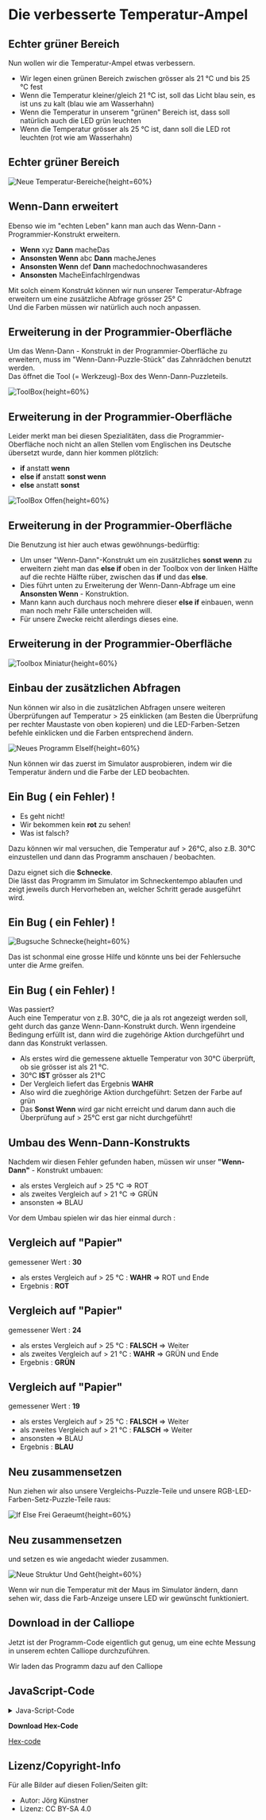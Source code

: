 # Die verbesserte Temperatur-Ampel


## Echter grüner Bereich


Nun wollen wir die Temperatur-Ampel etwas verbessern.

* Wir legen einen grünen Bereich zwischen grösser als 21 °C und bis 25 °C fest
* Wenn die Temperatur kleiner/gleich 21 °C ist, soll das Licht blau sein, es ist uns zu kalt (blau wie am Wasserhahn)
* Wenn die Temperatur in unserem "grünen" Bereich ist, dass soll natürlich auch die LED grün leuchten
* Wenn die Temperatur  grösser als 25 °C ist, dann soll die LED rot leuchten (rot wie am Wasserhahn)


## Echter grüner Bereich

![Neue Temperatur-Bereiche](./pics/thermometer2.png){height=60%}


## Wenn-Dann erweitert

Ebenso wie im "echten Leben" kann man auch das Wenn-Dann - Programmier-Konstrukt erweitern.

* __Wenn__ xyz __Dann__ macheDas 
* __Ansonsten Wenn__ abc __Dann__ macheJenes
* __Ansonsten Wenn__ def __Dann__ machedochnochwasanderes
*  __Ansonsten__ MacheEinfachIrgendwas 

Mit solch einem Konstrukt können wir nun unserer Temperatur-Abfrage erweitern um eine zusätzliche Abfrage grösser 25° C  
Und die Farben müssen wir natürlich auch noch anpassen.


## Erweiterung in der Programmier-Oberfläche

Um das Wenn-Dann - Konstrukt in der Programmier-Oberfläche zu erweitern, muss im "Wenn-Dann-Puzzle-Stück" das Zahnrädchen benutzt werden.  
Das öffnet die Tool (= Werkzeug)-Box des Wenn-Dann-Puzzleteils.

 
![ToolBox](./pics/01_ToolBox.png){height=60%}

## Erweiterung in der Programmier-Oberfläche

Leider merkt man bei diesen Spezialitäten, dass die Programmier-Oberfläche noch nicht an allen Stellen vom Englischen ins Deutsche übersetzt wurde, dann hier kommen plötzlich:

* __if__ anstatt __wenn__
* __else if__ anstatt __sonst wenn__ 
* __else__ anstatt __sonst__
  

![ToolBox Offen](./pics/02_ToolBoxOffen.png){height=60%}

## Erweiterung in der Programmier-Oberfläche

Die Benutzung ist hier auch etwas gewöhnungs-bedürftig:  

* Um unser "Wenn-Dann"-Konstrukt um ein zusätzliches __sonst wenn__ zu erweitern zieht man das __else if__ oben in der Toolbox von der linken Hälfte auf die rechte Hälfte rüber, zwischen das __if__ und das __else__.  
* Dies führt unten zu Erweiterung der Wenn-Dann-Abfrage um eine __Ansonsten Wenn__ - Konstruktion.
* Mann kann auch durchaus noch mehrere dieser __else if__ einbauen, wenn man noch mehr Fälle unterscheiden will.
* Für unsere Zwecke reicht allerdings dieses eine.

## Erweiterung in der Programmier-Oberfläche

![Toolbox Miniatur](./pics/03_ToolboxMiniatur.png){height=60%}


## Einbau der zusätzlichen Abfragen

Nun können wir also in die zusätzlichen Abfragen unsere weiteren Überprüfungen auf Temperatur > 25 einklicken (am Besten die Überprüfung per rechter Maustaste von oben kopieren) und die LED-Farben-Setzen befehle einklicken und die Farben entsprechend ändern.



![Neues Programm ElseIf](./pics/04_NeuesProgrammElseIf.png){height=60%}

Nun können wir das zuerst im Simulator ausprobieren, indem wir die Temperatur ändern und die Farbe der LED beobachten.


## Ein Bug ( ein Fehler) !

* Es geht nicht!  
* Wir bekommen kein __rot__ zu sehen!  
* Was ist falsch?  

Dazu können wir mal versuchen, die Temperatur auf  > 26°C, also z.B. 30°C  einzustellen und dann das Programm anschauen / beobachten.

Dazu eignet sich die __Schnecke__.   
Die lässt das Programm im Simulator im Schneckentempo ablaufen und zeigt jeweils durch Hervorheben an, welcher Schritt gerade ausgeführt wird.
 
## Ein Bug ( ein Fehler) !

![Bugsuche Schnecke](./pics/05_BugsucheSchnecke.png){height=60%}

Das ist schonmal eine grosse Hilfe und könnte uns bei der Fehlersuche unter die Arme greifen.

## Ein Bug ( ein Fehler) !

Was passiert?  
Auch eine Temperatur von z.B. 30°C, die ja als rot angezeigt werden soll, geht durch das ganze Wenn-Dann-Konstrukt durch.
Wenn irgendeine Bedingung erfüllt ist, dann wird die zugehörige Aktion durchgeführt und dann das Konstrukt verlassen.

* Als erstes wird die gemessene aktuelle Temperatur von 30°C überprüft, ob sie grösser ist als 21 °C.
* 30°C __IST__ grösser als 21°C
* Der Vergleich liefert das Ergebnis __WAHR__
* Also wird die zueghörige Aktion durchgeführt: Setzen der Farbe auf grün 
* Das __Sonst Wenn__ wird gar nicht erreicht und darum dann auch die Überprüfung auf > 25°C erst gar nicht durchgeführt!


## Umbau des Wenn-Dann-Konstrukts

Nachdem wir diesen Fehler gefunden haben, müssen wir unser __"Wenn-Dann"__ - Konstrukt umbauen:

* als erstes Vergleich auf > 25 °C  => ROT
* als zweites Vergleich auf > 21 °C  => GRÜN
* ansonsten => BLAU

Vor dem Umbau spielen wir das hier einmal durch :  

## Vergleich auf "Papier"

gemessener Wert : __30__  

* als erstes Vergleich auf > 25 °C : __WAHR__  => ROT und Ende
* Ergebnis : __ROT__

## Vergleich auf "Papier"

gemessener Wert : __24__  

* als erstes Vergleich auf > 25 °C : __FALSCH__ => Weiter
* als zweites Vergleich auf > 21 °C : __WAHR__ => GRÜN und Ende
* Ergebnis : __GRÜN__

## Vergleich auf "Papier"

gemessener Wert : __19__  

* als erstes Vergleich auf > 25 °C : __FALSCH__ => Weiter
* als zweites Vergleich auf > 21 °C : __FALSCH__ => Weiter
* ansonsten => BLAU
* Ergebnis : __BLAU__


## Neu zusammensetzen

Nun ziehen wir also unsere Vergleichs-Puzzle-Teile und unsere RGB-LED-Farben-Setz-Puzzle-Teile raus:

![If Else Frei Geraeumt](./pics/06_IfElseFreiGeraeumt.png){height=60%}

## Neu zusammensetzen

und setzen es wie angedacht wieder zusammen.

![Neue Struktur Und Geht](./pics/07_NeueStrukturUndGeht.png){height=60%}
 
 Wenn wir nun die Temperatur mit der Maus im Simulator ändern, dann sehen wir, dass die Farb-Anzeige unsere LED wir gewünscht funktioniert.
  

## Download in der Calliope

Jetzt ist der Programm-Code eigentlich gut genug, um eine echte Messung in unserem echten Calliope durchzuführen.

Wir laden das Programm dazu auf den Calliope


## JavaScript-Code

<details>
 <summary>Java-Script-Code</summary>

```js
let AktuelleTemperatur = 0
basic.forever(() => {
    AktuelleTemperatur = input.temperature()
    basic.showNumber(AktuelleTemperatur)
    basic.pause(500)
    basic.showLeds(`
        # . . # #
        . . # . .
        . . # . .
        . . # . .
        . . . # #
        `)
    basic.pause(500)
    basic.clearScreen()
    basic.pause(500)
    if (AktuelleTemperatur > 25) {
        basic.setLedColor(Colors.Red)
    } else if (AktuelleTemperatur > 21) {
        basic.setLedColor(Colors.Red)
    } else {
        basic.setLedColor(Colors.Blue)
    }
})

```
</details>

__Download Hex-Code__

[Hex-code](code/mini-TemperaturMesser03.hex)




## Lizenz/Copyright-Info
Für alle Bilder auf diesen Folien/Seiten gilt:

*  Autor: Jörg Künstner
* Lizenz: CC BY-SA 4.0
